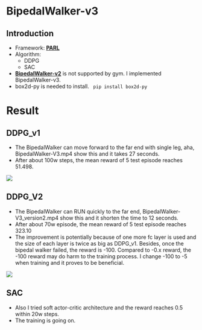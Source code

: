 # BipedalWalker-v3 
## Introduction
- Framework: **[PARL](https://github.com/PaddlePaddle/PARL)** 
- Algorithm: 
    - DDPG
    - SAC
- **[BipedalWalker-v2](https://gym.openai.com/envs/BipedalWalker-v2/)** is not supported by gym. 
  I implemented BipedalWalker-v3.
- box2d-py is needed to install.
   ``` pip install box2d-py```

# Result

## DDPG_v1
- The BipedalWalker can move forward to the far end with single leg, aha, BipedalWalker-V3.mp4 show this and it takes 27 seconds.
- After about 100w steps, the mean reward of 5 test episode reaches 51.498. 
<div align="left"><img src="./BipedalWalker-V3.gif"/></div>

## DDPG_V2
- The BipedalWalker can RUN quickly to the far end, BipedalWalker-V3_version2.mp4 show this and it shorten the time to 12 seconds.
- After about 70w episode, the mean reward of 5 test episode reaches 323.10
- The improvement is potentially because of one more fc layer is used and the size of each layer is twice as big as DDPG_v1.
Besides, once the bipedal walker failed, the reward is -100. Compared to -0.x reward, the -100 reward may do harm to the training process.
I change -100 to -5 when training and it proves to be beneficial.
<div align="left"><img src="./BipedalWalker-V3_version2.gif"/></div>

## SAC
- Also I tried soft actor-critic architecture and the reward reaches 0.5 within 20w steps.
- The training is going on.

